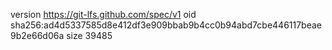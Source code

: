 version https://git-lfs.github.com/spec/v1
oid sha256:ad4d5337585d8e412df3e909bbab9b4cc0b94abd7cbe446117beae9b2e66d06a
size 39485
